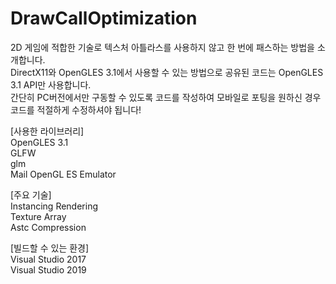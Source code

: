 # DrawCallOptimization
2D 게임에 적합한 기술로 텍스처 아틀라스를 사용하지 않고 한 번에 패스하는 방법을 소개합니다.  
DirectX11와 OpenGLES 3.1에서 사용할 수 있는 방법으로 공유된 코드는 OpenGLES 3.1 API만 사용합니다.  
간단히 PC버전에서만 구동할 수 있도록 코드를 작성하여 모바일로 포팅을 원하신 경우 코드를 적절하게 수정하셔야 됩니다!  

[사용한 라이브러리]  
OpenGLES 3.1  
GLFW  
glm  
Mail OpenGL ES Emulator  
  
[주요 기술]  
Instancing Rendering  
Texture Array  
Astc Compression  
  
[빌드할 수 있는 환경]  
Visual Studio 2017  
Visual Studio 2019  
